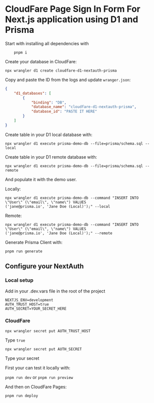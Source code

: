 # CloudFare Page Sign In Form For Next.js application using D1 and Prisma

Start with installing all dependencies with

```shell
	pnpm i
```

Create your database in CloudFare:

`npx wrangler d1 create cloudfare-d1-nextauth-prisma`

Copy and paste the ID from the logs and update `wranger.json`:


```json
{
	"d1_databases": [
		{
			"binding": "DB",
			"database_name": "cloudfare-d1-nextauth-prisma",
			"database_id": "PASTE IT HERE"
		}
	]
}
```

Create table in your D1 local database with:

`npx wrangler d1 execute prisma-demo-db --file=prisma/schema.sql --local`

Create table in your D1 remote database with:

`npx wrangler d1 execute prisma-demo-db --file=prisma/schema.sql --remote`

And populate it with the demo user.

Locally:

```shell
npx wrangler d1 execute prisma-demo-db --command "INSERT INTO  \"User\" (\"email\", \"name\") VALUES
('jane@prisma.io', 'Jane Doe (Local)');" --local
```

Remote:

```shell
npx wrangler d1 execute prisma-demo-db --command "INSERT INTO  \"User\" (\"email\", \"name\") VALUES
('jane@prisma.io', 'Jane Doe (Local)');" --remote
```

Generate Prisma Client with:

`pnpm run generate`

## Configure your NextAuth

### Local setup

Add in your .dev.vars file in the root of the project

```.dotenv
NEXTJS_ENV=development
AUTH_TRUST_HOST=true
AUTH_SECRET=YOUR_SECRET_HERE
```

### CloudFare


```shell
npx wrangler secret put AUTH_TRUST_HOST
```
Type `true`

```shell
npx wrangler secret put AUTH_SECRET
```
Type your secret

First your can test it locally with:

`pnpm run dev` or `pnpm run preview`


And then on CloudFare Pages:

`pnpm run deploy`



